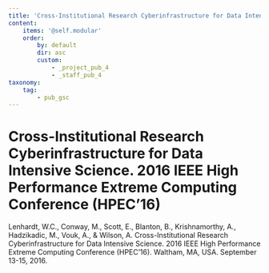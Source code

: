 ```yaml
---
title: 'Cross-Institutional Research Cyberinfrastructure for Data Intensive Science. 2016 IEEE High Performance Extreme Computing Conference (HPEC’16)'
content:
    items: '@self.modular'
    order:
        by: default
        dir: asc
        custom:
            - _project_pub_4
            - _staff_pub_4
taxonomy:
    tag:
        - pub_gsc
---
```


# Cross-Institutional Research Cyberinfrastructure for Data Intensive Science. 2016 IEEE High Performance Extreme Computing Conference (HPEC’16)

Lenhardt, W.C., Conway, M., Scott, E., Blanton, B., Krishnamorthy, A., Hadzikadic, M., Vouk, A., & Wilson, A. Cross-Institutional Research Cyberinfrastructure for Data Intensive Science. 2016 IEEE High Performance Extreme Computing Conference (HPEC’16). Waltham, MA, USA. September 13-15, 2016.